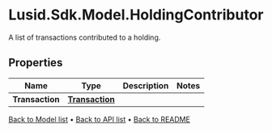 # Lusid.Sdk.Model.HoldingContributor
A list of transactions contributed to a holding.

## Properties

Name | Type | Description | Notes
------------ | ------------- | ------------- | -------------
**Transaction** | [**Transaction**](Transaction.md) |  | 

[Back to Model list](../README.md#documentation-for-models) &#8226; [Back to API list](../README.md#documentation-for-api-endpoints) &#8226; [Back to README](../README.md)

